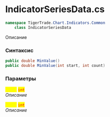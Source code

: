 
# IndicatorSeriesData.cs
```csharp
namespace TigerTrade.Chart.Indicators.Common  
    class IndicatorSeriesData
```

Описание

### Синтаксис
```csharp
public double MinValue()
public double MinValue(int start, int count)
```

### Параметры  
<mark style="color:yellow;">**`start`**</mark> <mark style="color:red;">`int`</mark>  
 *Описание*  
  
<mark style="color:yellow;">**`count`**</mark> <mark style="color:red;">`int`</mark>  
 *Описание*  
  

                    
                    